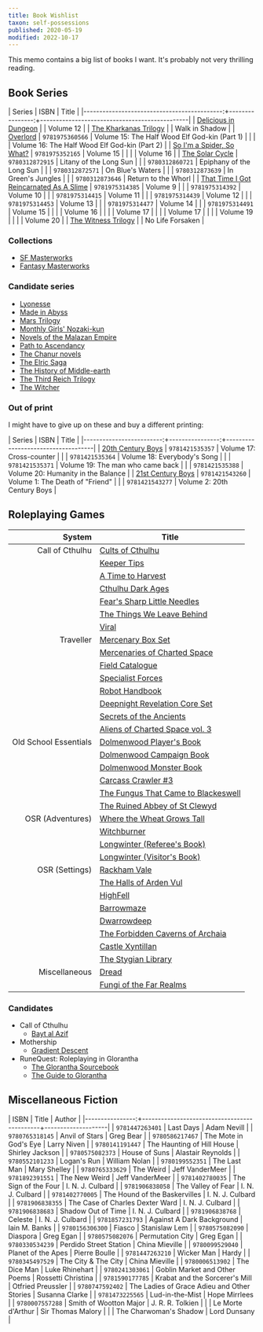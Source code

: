 ```yaml
---
title: Book Wishlist
taxon: self-possessions
published: 2020-05-19
modified: 2022-10-17
---
```


This memo contains a big list of books I want.  It's probably not very
thrilling reading.


Book Series
-----------

| Series                                      | ISBN            | Title                                         |
|--------------------------------------------:+----------------:+-----------------------------------------------|
| [Delicious in Dungeon][]                    |                 | Volume 12                                     |
| [The Kharkanas Trilogy][]                   |                 | Walk in Shadow                                |
| [Overlord][]                                | `9781975360566` | Volume 15: The Half Wood Elf God-kin (Part 1) |
|                                             |                 | Volume 16: The Half Wood Elf God-kin (Part 2) |
| [So I'm a Spider, So What?][]               | `9781975352165` | Volume 15                                     |
|                                             |                 | Volume 16                                     |
| [The Solar Cycle][]                         | `9780312872915` | Litany of the Long Sun                        |
|                                             | `9780312860721` | Epiphany of the Long Sun                      |
|                                             | `9780312872571` | On Blue's Waters                              |
|                                             | `9780312873639` | In Green's Jungles                            |
|                                             | `9780312873646` | Return to the Whorl                           |
| [That Time I Got Reincarnated As A Slime][] | `9781975314385` | Volume 9                                      |
|                                             | `9781975314392` | Volume 10                                     |
|                                             | `9781975314415` | Volume 11                                     |
|                                             | `9781975314439` | Volume 12                                     |
|                                             | `9781975314453` | Volume 13                                     |
|                                             | `9781975314477` | Volume 14                                     |
|                                             | `9781975314491` | Volume 15                                     |
|                                             |                 | Volume 16                                     |
|                                             |                 | Volume 17                                     |
|                                             |                 | Volume 17                                     |
|                                             |                 | Volume 19                                     |
|                                             |                 | Volume 20                                     |
| [The Witness Trilogy][]                     |                 | No Life Forsaken                              |

[Delicious in Dungeon]: https://en.wikipedia.org/wiki/Delicious_in_Dungeon
[The Kharkanas Trilogy]: https://en.wikipedia.org/wiki/The_Kharkanas_Trilogy
[Overlord]: https://en.wikipedia.org/wiki/Overlord_(novel_series)
[So I'm a Spider, So What?]: https://en.wikipedia.org/wiki/So_I%27m_a_Spider,_So_What%3F
[The Solar Cycle]: https://www.wolfewiki.com/pmwiki/pmwiki.php?n=WolfeWiki.TheSolarCycle
[That Time I Got Reincarnated as a Slime]: https://en.wikipedia.org/wiki/List_of_That_Time_I_Got_Reincarnated_as_a_Slime_volumes
[The Witness Trilogy]: https://en.wikipedia.org/wiki/Malazan_Book_of_the_Fallen#The_Witness_Trilogy

### Collections

- [SF Masterworks](https://en.wikipedia.org/wiki/SF_Masterworks)
- [Fantasy Masterworks](https://en.wikipedia.org/wiki/Fantasy_Masterworks)

### Candidate series

- [Lyonesse](https://en.wikipedia.org/wiki/Lyonesse_Trilogy)
- [Made in Abyss](https://en.wikipedia.org/wiki/Made_in_Abyss)
- [Mars Trilogy](https://en.wikipedia.org/wiki/Mars_trilogy)
- [Monthly Girls' Nozaki-kun](https://en.wikipedia.org/wiki/Monthly_Girls%27_Nozaki-kun#Volume_list)
- [Novels of the Malazan Empire](https://en.wikipedia.org/wiki/Malazan_Book_of_the_Fallen#Novels_of_the_Malazan_Empire)
- [Path to Ascendancy](https://en.wikipedia.org/wiki/Malazan_Book_of_the_Fallen#Path_to_Ascendancy)
- [The Chanur novels](https://en.wikipedia.org/wiki/The_Chanur_novels)
- [The Elric Saga](https://www.tor.com/2021/03/02/revealing-omnibus-editions-of-michael-moorcocks-elric-of-melnibone/)
- [The History of Middle-earth](https://en.wikipedia.org/wiki/The_History_of_Middle-earth)
- [The Third Reich Trilogy](https://en.wikipedia.org/wiki/The_Third_Reich_Trilogy)
- [The Witcher](https://en.wikipedia.org/wiki/The_Witcher)

### Out of print

I might have to give up on these and buy a different printing:

| Series                   | ISBN            | Title                              |
|-------------------------:+----------------:+------------------------------------|
| [20th Century Boys][]    | `9781421535357` | Volume 17: Cross-counter           |
|                          | `9781421535364` | Volume 18: Everybody's Song        |
|                          | `9781421535371` | Volume 19: The man who came back   |
|                          | `9781421535388` | Volume 20: Humanity in the Balance |
| [21st Century Boys][]    | `9781421543260` | Volume 1: The Death of "Friend"    |
|                          | `9781421543277` | Volume 2: 20th Century Boys        |

[20th Century Boys]: https://en.wikipedia.org/wiki/List_of_20th_Century_Boys_chapters#20th_Century_Boys
[21st Century Boys]: https://en.wikipedia.org/wiki/List_of_20th_Century_Boys_chapters#21st_Century_Boys


Roleplaying Games
-----------------

| System                | Title |
|----------------------:|-------|
| Call of Cthulhu       | [Cults of Cthulhu](https://www.chaosium.com/cults-of-cthulhu-hardcover/) |
|                       | [Keeper Tips](https://www.chaosium.com/keeper-tips/) |
|                       | [A Time to Harvest](https://www.chaosium.com/a-time-to-harvest-hardcover/) |
|                       | [Cthulhu Dark Ages](https://www.chaosium.com/cthulhu-dark-ages-3rd-edition-hardcover/) |
|                       | [Fear's Sharp Little Needles](https://www.drivethrurpg.com/product/245289/Fears-Sharp-Little-Needles) |
|                       | [The Things We Leave Behind](https://www.drivethrurpg.com/product/191250/The-Things-We-Leave-Behind--An-Anthology-of-Modern-Day-Call-of-Cthulhu-Scenarios) |
|                       | [Viral](https://www.drivethrurpg.com/product/391974) |
| Traveller             | [Mercenary Box Set](https://www.mongoosepublishing.com/products/mercenary-box-set-1) |
|                       | [Mercenaries of Charted Space](https://www.mongoosepublishing.com/products/mercenaries-of-charted-space) |
|                       | [Field Catalogue](https://www.mongoosepublishing.com/products/field-catalogue) |
|                       | [Specialist Forces](https://www.mongoosepublishing.com/products/specialist-forces) |
|                       | [Robot Handbook](https://www.mongoosepublishing.com/products/robot-handbook) |
|                       | [Deepnight Revelation Core Set](https://www.mongoosepublishing.com/products/deepnight-revelation-core-set) |
|                       | [Secrets of the Ancients](https://www.mongoosepublishing.com/products/secrets-of-the-ancients) |
|                       | [Aliens of Charted Space vol. 3](https://www.mongoosepublishing.com/products/aliens-of-charted-space-vol-3) |
| Old School Essentials | [Dolmenwood Player's Book](https://necroticgnome.com/collections/settings/products/dolmenwood-players-book) |
|                       | [Dolmenwood Campaign Book](https://necroticgnome.com/collections/settings/products/dolmenwood-campaign-book) |
|                       | [Dolmenwood Monster Book](https://necroticgnome.com/collections/settings/products/dolmenwood-monster-book-1) |
|                       | [Carcass Crawler #3](https://necroticgnome.com/collections/zines/products/carcass-crawler-issue-3) |
|                       | [The Fungus That Came to Blackeswell](https://necroticgnome.com/collections/adventures/products/the-fungus-that-came-to-blackeswell) |
|                       | [The Ruined Abbey of St Clewyd](https://necroticgnome.com/collections/adventures/products/the-ruined-abbey-of-st-clewyd) |
| OSR (Adventures)      | [Where the Wheat Grows Tall](https://www.allrolledup.co.uk/product/where-the-wheat-grows-tall-rpg-adventure/) |
|                       | [Witchburner](https://www.exaltedfuneral.com/products/witchburner) |
|                       | [Longwinter (Referee's Book)](https://www.exaltedfuneral.com/products/longwinter) |
|                       | [Longwinter (Visitor's Book)](https://www.exaltedfuneral.com/products/longwinter-visitors-book) |
| OSR (Settings)        | [Rackham Vale](https://www.crwbr.com/shop) |
|                       | [The Halls of Arden Vul](https://www.drivethrurpg.com/product/307787/Arden-Vul-Bundle-BUNDLE) |
|                       | [HighFell](https://www.drivethrurpg.com/product/277804/HighFell-The-Drifting-Dungeon) |
|                       | [Barrowmaze](https://www.drivethrurpg.com/product/139762/Barrowmaze-Complete) |
|                       | [Dwarrowdeep](https://www.drivethrurpg.com/product/384269/Dwarrowdeep) |
|                       | [The Forbidden Caverns of Archaia](https://www.drivethrurpg.com/product/399432/The-Forbidden-Caverns-of-Archaia) |
|                       | [Castle Xyntillan](https://emdt.bigcartel.com/product/castle-xyntillan) |
|                       | [The Stygian Library](https://www.allrolledup.co.uk/product/the-stygian-library/) |
| Miscellaneous         | [Dread](https://www.tiltingatwindmills.net/buy-stuff/) |
|                       | [Fungi of the Far Realms](https://www.melsonia.com/fungi-of-the-far-realms-69-p.asp) |

### Candidates

- Call of Cthulhu
  - [Bayt al Azif](https://baytalazif.com/)
- Mothership
  - [Gradient Descent](https://www.mothershiprpg.com/gradient-descent)
- RuneQuest: Roleplaying in Glorantha
  - [The Glorantha Sourcebook](https://www.chaosium.com/the-glorantha-sourcebook-hardcover/)
  - [The Guide to Glorantha](https://www.chaosium.com/the-guide-to-glorantha-slipcase-set/)


Miscellaneous Fiction
---------------------

| ISBN            | Title                                       | Author             |
|----------------:+---------------------------------------------+--------------------|
| `9781447263401` | Last Days                                   | Adam Nevill        |
| `9780765318145` | Anvil of Stars                              | Greg Bear          |
| `9780586217467` | The Mote in God's Eye                       | Larry Niven        |
| `9780141191447` | The Haunting of Hill House                  | Shirley Jackson    |
| `9780575082373` | House of Suns                               | Alastair Reynolds  |
| `9780552101233` | Logan's Run                                 | William Nolan      |
| `9780199552351` | The Last Man                                | Mary Shelley       |
| `9780765333629` | The Weird                                   | Jeff VanderMeer    |
| `9781892391551` | The New Weird                               | Jeff VanderMeer    |
| `9781402780035` | The Sign of the Four                        | I. N. J. Culbard   |
| `9781906838058` | The Valley of Fear                          | I. N. J. Culbard   |
| `9781402770005` | The Hound of the Baskervilles               | I. N. J. Culbard   |
| `9781906838355` | The Case of Charles Dexter Ward             | I. N. J. Culbard   |
| `9781906838683` | Shadow Out of Time                          | I. N. J. Culbard   |
| `9781906838768` | Celeste                                     | I. N. J. Culbard   |
| `9781857231793` | Against A Dark Background                   | Iain M. Banks      |
| `9780156306300` | Fiasco                                      | Stanislaw Lem      |
| `9780575082090` | Diaspora                                    | Greg Egan          |
| `9780575082076` | Permutation City                            | Greg Egan          |
| `9780330534239` | Perdido Street Station                      | China Mieville     |
| `9780099529040` | Planet of the Apes                          | Pierre Boulle      |
| `9781447263210` | Wicker Man                                  | Hardy              |
| `9780345497529` | The City & The City                         | China Mieville     |
| `9780006513902` | The Dice Man                                | Luke Rhinehart     |
| `9780241303061` | Goblin Market and Other Poems               | Rossetti Christina |
| `9781590177785` | Krabat and the Sorcerer's Mill              | Otfried Preussler  |
| `9780747592402` | The Ladies of Grace Adieu and Other Stories | Susanna Clarke     |
| `9781473225565` | Lud-in-the-Mist                             | Hope Mirrlees      |
| `9780007557288` | Smith of Wootton Major                      | J. R. R. Tolkien   |
|                 | Le Morte d'Arthur                           | Sir Thomas Malory  |
|                 | The Charwoman's Shadow                      | Lord Dunsany       |
